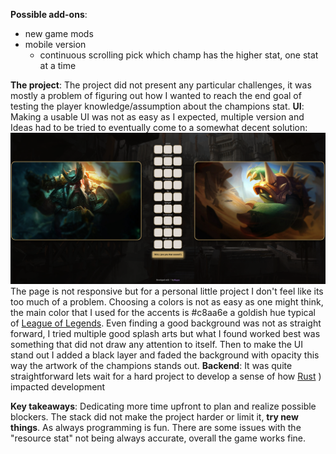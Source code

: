 **Possible add-ons**:

- new game mods
- mobile version
  - continuous scrolling pick which champ has the higher stat, one stat at a time

**The project**:
  The project did not present any particular challenges, it was mostly a problem of 
  figuring out how I wanted to reach the end goal of testing the player knowledge/assumption about the champions stat.
**UI**:
  Making a usable UI was not as easy as I expected, multiple version and Ideas had 
  to be tried to eventually come to a somewhat decent solution:![alt](ui_example.png)
  The page is not responsive but for a personal little project I don't feel like its too 
  much of a problem. Choosing a colors is not as easy as one might think, the main color that 
  I used for the accents is #c8aa6e a goldish hue typical of [League of Legends](https://www.leagueoflegends.com/en-us). 
  Even finding a good background was not as straight forward, I tried multiple good splash arts but what I found worked best 
  was something that did not draw any attention to itself. Then to make the UI stand out I added a black layer and faded the 
  background with opacity this way the artwork of the champions stands out.
**Backend**:
  It was quite straightforward lets wait for a hard project to develop a sense of how [Rust](https://www.rust-lang) ) 
  impacted development

**Key takeaways**:
  Dedicating more time upfront to plan and realize possible blockers.
  The stack did not make the project harder or limit it, **try new things**.
  As always programming is fun.
  There are some issues with the "resource stat" not being always accurate, overall the game works fine.
